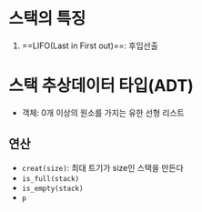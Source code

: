 # 스택의 특징
1. ==LIFO(Last in First out)==: 후입선출
# 스택 추상데이터 타입(ADT)
- 객체: 0개 이상의 원소를 가지는 유한 선형 리스트
## 연산
- `creat(size)`: 최대 트기가 size인 스택을 만든다
- `is_full(stack)`
- `is_empty(stack)`
- `p`